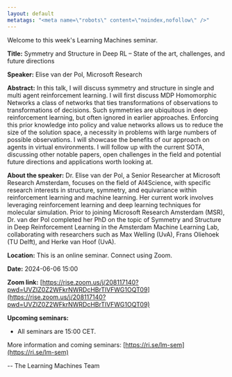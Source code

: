 ```yaml
---
layout: default
metatags: "<meta name=\"robots\" content=\"noindex,nofollow\" />"
---
```

Welcome to this week's Learning Machines seminar.

**Title:** Symmetry and Structure in Deep RL – State of the art, challenges, and future directions

**Speaker:** Elise van der Pol, Microsoft Research

**Abstract:** In this talk, I will discuss symmetry and structure in single and multi agent reinforcement learning. I will first discuss MDP Homomorphic Networks a class of networks that ties transformations of observations to transformations of  decisions. Such symmetries are ubiquitous in deep reinforcement learning, but often ignored in earlier approaches. Enforcing this prior knowledge into policy and value networks allows us to reduce the size of the solution space, a necessity in problems with large numbers of possible observations. I will showcase the benefits of our approach on agents in virtual environments. I will follow up with the current SOTA, discussing other notable papers, open challenges in the field and potential future directions and applications worth looking at.

**About the speaker:** Dr. Elise van der Pol, a Senior Researcher at Microsoft Research Amsterdam, focuses on the field of AI4Science, with specific research interests in structure, symmetry, and equivariance within reinforcement learning and machine learning. Her current work involves leveraging reinforcement learning and deep learning techniques for molecular simulation. Prior to joining Microsoft Research Amsterdam (MSR), Dr. van der Pol completed her PhD on the topic of Symmetry and Structure in Deep Reinforcement Learning in the Amsterdam Machine Learning Lab, collaborating with researchers such as Max Welling (UvA), Frans Oliehoek (TU Delft), and Herke van Hoof (UvA).

**Location:** This is an online seminar. Connect using Zoom.

**Date:** 2024-06-06 15:00

**Zoom link:** [https://rise.zoom.us/j/208117140?pwd=UVZIZ0Z2WFkrNWRDcHBrTlVFWG1OQT09](https://rise.zoom.us/j/208117140?pwd=UVZIZ0Z2WFkrNWRDcHBrTlVFWG1OQT09)

**Upcoming seminars:**

* All seminars are 15:00 CET.

More information and coming seminars: [https://ri.se/lm-sem](https://ri.se/lm-sem)

-- The Learning Machines Team

